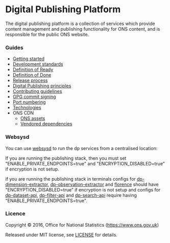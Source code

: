Digital Publishing Platform
===========================

The digital publishing platform is a collection of services which provide
content management and publishing functionality for ONS content, and is
responsible for the public ONS website.

### Guides

* [Getting started](GETTING_STARTED.md)
* [Development standards](DEV_STANDARDS.md)
* [Definition of Ready](DEFINITION_OF_READY.md)
* [Definition of Done](DEFINITION_OF_DONE.md)
* [Release process](RELEASES.md)
* [Digital Publishing principles](https://github.com/ONSdigital/dp-principles)
* [Contributing guidelines](CONTRIBUTING.md)
* [GPG commit signing](GPG.md)
* [Port numbering](PORTS.md)
* [Technologies](TECHNOLOGIES.md)
* ONS CDN
  * [ONS assets](https://github.com/ONSdigital/cdn.ons.gov.uk-assets)
  * [Vendored dependencies](https://github.com/ONSdigital/cdn.ons.gov.uk-vendor)

### Websysd

You can use [websysd](https://github.com/ONSdigital/dp/blob/master/websysd) to run the dp services from a centralised location:

If you are running the publishing stack, then you must set "ENABLE_PRIVATE_ENDPOINTS=true" and "ENCRYPTION_DISABLED=true” if encryption is not setup.

if you are running the publishing stack in terminals configs for [dp-dimension-extractor](https://github.com/ONSdigital/dp-dimension-extractor), [dp-observation-extractor](https://github.com/ONSdigital/dp-observation-extractor) and [florence](https://github.com/ONSdigital/florence) should have "ENCRYPTION_DISABLED=true” if encryption is not setup and configs for [dp-dataset-api](https://github.com/ONSdigital/dp-dataset-api), [dp-filter-api](https://github.com/ONSdigital/dp-filter-api) and [dp-search-api](https://github.com/ONSdigital/dp-search-api) require having "ENABLE_PRIVATE_ENDPOINTS=true".

### Licence

Copyright ©‎ 2016, Office for National Statistics (https://www.ons.gov.uk)

Released under MIT license, see [LICENSE](LICENSE.md) for details.
